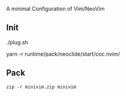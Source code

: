 A minimal Configuration of Vim/NeoVim

## Init

./plug.sh


yarn -r runtime/pack/neoclide/start/coc.nvim/

## Pack

    zip -r minivim.zip minivim
